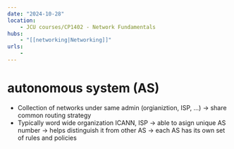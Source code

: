 ```yaml
---
date: "2024-10-28"
location: 
    - JCU courses/CP1402 - Network Fundamentals
hubs: 
    - "[[networking|Networking]]"
urls:
    - 
---
```


# autonomous system (AS)
+ Collection of networks under same admin (orgianiztion, ISP, ...) -> share common routing strategy
+ Typically word wide organization ICANN, ISP -> able to asign unique AS number
    -> helps distinguish it from other AS
    -> each AS has its own set of rules and policies

